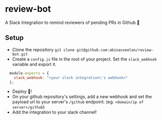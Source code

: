 # review-bot
A Slack Integration to remind reviewers of pending PRs in Github 🐨

## Setup

- Clone the repository `git clone git@github.com:abinavseelan/review-bot.git`
- Create a `config.js` file in the root of your project. Set the `slack_webhook` variable and export it.
```javascript
  module.exports = {
    slack_webhook: "<your slack integration\'s webhook>"
  };
```
- Deploy 🚀!
- On your github repository's settings, add a new webhook and set the payload url to your server's `/github` endpoint. (eg. `<domain/ip of server>/github`)
- Add the integration to your slack channel!





